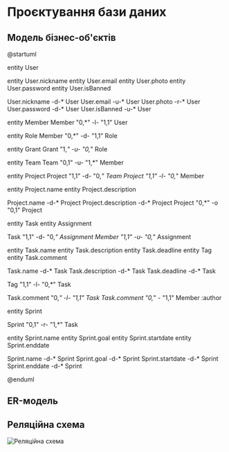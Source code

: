 # Проєктування бази даних

## Модель бізнес-об'єктів 

@startuml

entity User

entity User.nickname
entity User.email
entity User.photo
entity User.password
entity User.isBanned

User.nickname -d-* User
User.email -u-* User
User.photo -r-* User
User.password -d-* User
User.isBanned -u-* User

entity Member
Member "0,*" -l- "1,1" User

entity Role
Member "0,*" -d- "1,1" Role

entity Grant
Grant "1,*" -u- "0,*" Role

entity Team
Team "0,1" -u- "1,*" Member

entity Project
Project "1,1" -d- "0,*" Team
Project "1,1" -l- "0,*" Member

entity Project.name
entity Project.description

Project.name -d-* Project
Project.description -d-* Project
Project "0,*" -o "0,1" Project

entity Task
entity Assignment

Task "1,1" -d- "0,*" Assignment
Member "1,1" -u- "0,*" Assignment

entity Task.name
entity Task.description
entity Task.deadline
entity Tag
entity Task.comment

Task.name -d-* Task
Task.description -d-* Task
Task.deadline -d-* Task

Tag "1,1" -l- "0,*" Task

Task.comment "0,*" -l- "1,1" Task
Task.comment "0,*" - "1,1" Member :author

entity Sprint

Sprint "0,1" -r- "1,*" Task

entity Sprint.name
entity Sprint.goal
entity Sprint.startdate
entity Sprint.enddate

Sprint.name -d-* Sprint
Sprint.goal -d-* Sprint
Sprint.startdate -d-* Sprint
Sprint.enddate -d-* Sprint

@enduml

## ER-модель
## Реляційна схема

![Реляційна схема](https://github.com/Yana-Koroliuk/databases-course-work/assets/59470968/e63ec3a6-0e09-4572-948c-4d60da68793b)



